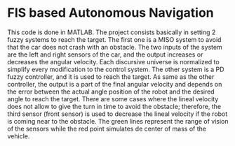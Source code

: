 # FIS based Autonomous Navigation
This code is done in MATLAB.
The project consists basically in setting 2 fuzzy systems to reach the target. 
The first one is a MISO system to avoid that the car does not crash with an obstacle. The two inputs of the system are the left and right sensors of the car, and the output increases or decreases the angular velocity. Each discursive universe is normalized to simplify every modification to the control system. 
The other system is a PD fuzzy controller, and it is used to reach the target. As same as the other controller, the output is a part of the final angular velocity and depends on the error between the actual angle position of the robot and the desired angle to reach the target. There are some cases where the lineal velocity does not allow to give the turn in time to avoid the obstacle; therefore, the third sensor (front sensor) is used to decrease the lineal velocity if the robot is coming near to the obstacle. 
The green lines represent the range of vision of the sensors while the red point simulates de center of mass of the vehicle.
